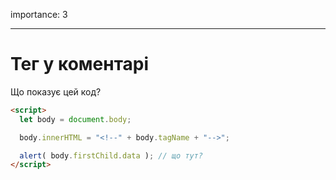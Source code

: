 importance: 3

---

# Тег у коментарі

Що показує цей код?

```html
<script>
  let body = document.body;

  body.innerHTML = "<!--" + body.tagName + "-->";

  alert( body.firstChild.data ); // що тут?
</script>
```
